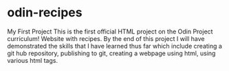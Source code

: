 # odin-recipes
My First Project
This is the first official HTML project on the Odin Project curriculum! Website with recipes. By the end of this project I will have demonstrated the skills that I have learned thus far which include creating a git hub repository, publishing to git, creating a webpage using html, using various html tags.